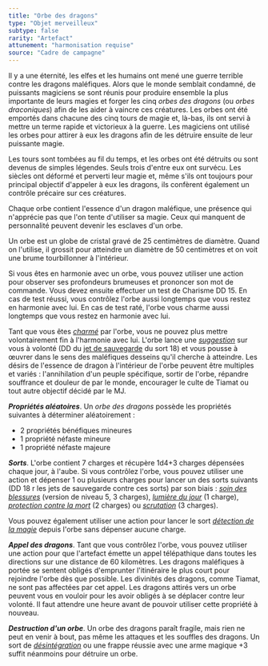 ```yaml
---
title: "Orbe des dragons"
type: "Objet merveilleux"
subtype: false
rarity: "Artefact"
attunement: "harmonisation requise"
source: "Cadre de campagne"
---
```

Il y a une éternité, les elfes et les humains ont mené une guerre terrible contre les dragons maléfiques. Alors que le monde semblait condamné, de puissants magiciens se sont réunis pour produire ensemble la plus importante de leurs magies et forger les cinq _orbes des dragons_ (ou _orbes draconiques_) afin de les aider à vaincre ces créatures. Les orbes ont été emportés dans chacune des cinq tours de magie et, là-bas, ils ont servi à mettre un terme rapide et victorieux à la guerre. Les magiciens ont utilisé les orbes pour attirer à eux les dragons afin de les détruire ensuite de leur puissante magie.

Les tours sont tombées au fil du temps, et les orbes ont été détruits ou sont devenus de simples légendes. Seuls trois d'entre eux ont survécu. Les siècles ont déformé et perverti leur magie et, même s'ils ont toujours pour principal objectif d'appeler à eux les dragons, ils confèrent également un contrôle précaire sur ces créatures.

Chaque orbe contient l'essence d'un dragon maléfique, une présence qui n'apprécie pas que l'on tente d'utiliser sa magie. Ceux qui manquent de personnalité peuvent devenir les esclaves d'un orbe.

Un orbe est un globe de cristal gravé de 25 centimètres de diamètre. Quand on l'utilise, il grossit pour atteindre un diamètre de 50 centimètres et on voit une brume tourbillonner à l'intérieur.

Si vous êtes en harmonie avec un orbe, vous pouvez utiliser une action pour observer ses profondeurs brumeuses et prononcer son mot de commande. Vous devez ensuite effectuer un test de Charisme DD 15. En cas de test réussi, vous contrôlez l'orbe aussi longtemps que vous restez en harmonie avec lui. En cas de test raté, l'orbe vous charme aussi longtemps que vous restez en harmonie avec lui.

Tant que vous êtes [_charmé_](/gerer-la-sante-du-personnage/#charme) par l'orbe, vous ne pouvez plus mettre volontairement fin à l'harmonie avec lui. L'orbe lance une [_suggestion_](/grimoire/suggestion/) sur vous à volonté (DD du [jet de sauvegarde](/utiliser-les-caracteristiques/#jets-de-sauvegarde) du sort 18) et vous pousse à œuvrer dans le sens des maléfiques desseins qu'il cherche à atteindre. Les désirs de l'essence de dragon à l'intérieur de l'orbe peuvent être multiples et variés : l'annihilation d'un peuple spécifique, sortir de l'orbe, répandre souffrance et douleur de par le monde, encourager le culte de Tiamat ou tout autre objectif décidé par le MJ.

_**Propriétés aléatoires**_. Un _orbe des dragons_ possède les propriétés suivantes à déterminer aléatoirement :
* 2 propriétés bénéfiques mineures
* 1 propriété néfaste mineure
* 1 propriété néfaste majeure

_**Sorts**_. L'orbe contient 7 charges et récupère 1d4+3 charges dépensées chaque jour, à l'aube. Si vous contrôlez l'orbe, vous pouvez utiliser une action et dépenser 1 ou plusieurs charges pour lancer un des sorts suivants (DD 18 r les jets de sauvegarde contre ces sorts) par son biais : [_soin des blessures_](/grimoire/soin-des-blessures/) (version de niveau 5, 3 charges), [_lumière du jour_](/grimoire/lumiere-du-jour/) (1 charge), [_protection contre la mort_](/grimoire/protection-contre-la-mort/) (2 charges) ou [_scrutation_](/grimoire/scrutation/) (3 charges).

Vous pouvez également utiliser une action pour lancer le sort [_détection de la magie_](/grimoire/detection-de-la-magie/) depuis l'orbe sans dépenser aucune charge.

_**Appel des dragons**_. Tant que vous contrôlez l'orbe, vous pouvez utiliser une action pour que l'artefact émette un appel télépathique dans toutes les directions sur une distance de 60 kilomètres. Les dragons maléfiques à portée se sentent obligés d'emprunter l'itinéraire le plus court pour rejoindre l'orbe dès que possible. Les divinités des dragons, comme Tiamat, ne sont pas affectées par cet appel. Les dragons attirés vers un orbe peuvent vous en vouloir pour les avoir obligés à se déplacer contre leur volonté. Il faut attendre une heure avant de pouvoir utiliser cette propriété à nouveau.

_**Destruction d'un orbe**_. Un orbe des dragons paraît fragile, mais rien ne peut en venir à bout, pas même les attaques et les souffles des dragons. Un sort de [_désintégration_](/grimoire/desintegration/) ou une frappe réussie avec une arme magique +3 suffit néanmoins pour détruire un orbe.
